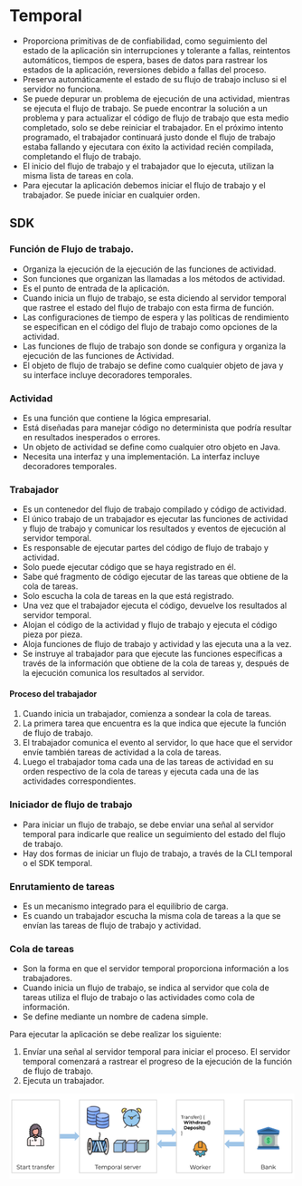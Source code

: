 # Temporal

* Proporciona primitivas de de confiabilidad, como seguimiento del estado de la aplicación sin interrupciones y tolerante a fallas, reintentos automáticos, tiempos de espera, bases de datos para rastrear los estados de la aplicación, reversiones debido a fallas del proceso.
* Preserva automáticamente el estado de su flujo de trabajo incluso si el servidor no funciona.
* Se puede depurar un problema de ejecución de una actividad, mientras se ejecuta el flujo de trabajo. Se puede encontrar la solución a un problema  y para actualizar el código de flujo de trabajo que esta medio completado, solo se debe reiniciar el trabajador. En el próximo intento programado, el trabajador continuará justo donde el flujo de trabajo estaba fallando y ejecutara con éxito la actividad recién compilada, completando el flujo de trabajo.
* El inicio del flujo de trabajo y el trabajador que lo ejecuta, utilizan la misma lista de tareas en cola.
* Para ejecutar la aplicación debemos iniciar el flujo de trabajo y el trabajador. Se puede iniciar en cualquier orden.

## SDK

### Función de Flujo de trabajo.

* Organiza la ejecución de la ejecución de las funciones de actividad.
* Son funciones que organizan las llamadas a los métodos de actividad.
* Es el punto de entrada de la aplicación.
* Cuando inicia un flujo de trabajo, se esta diciendo al servidor temporal que rastree el estado del flujo de trabajo con esta firma de función.
* Las configuraciones de tiempo de espera y las políticas de rendimiento se especifican en el código del flujo de trabajo como opciones de la actividad.
* Las funciones de flujo de trabajo son donde se configura y organiza la ejecución de las funciones de Actividad.
* El objeto de flujo de trabajo se define como cualquier objeto de java y su interface incluye decoradores temporales.

### Actividad

* Es una función que contiene la lógica empresarial.
* Está diseñadas para manejar código no determinista que podría resultar en resultados inesperados o errores.
* Un objeto de actividad se define como cualquier otro objeto en Java.
* Necesita una interfaz y una implementación. La interfaz incluye decoradores temporales.

### Trabajador

* Es un contenedor del flujo de trabajo compilado y código de actividad.
* El único trabajo de un trabajador es ejecutar las funciones de actividad y flujo de trabajo y comunicar los resultados y eventos de ejecución al servidor temporal.
* Es responsable de ejecutar partes del código de flujo de trabajo y actividad.
* Solo puede ejecutar código que se haya registrado en él.
* Sabe qué fragmento de código ejecutar de las tareas que obtiene de la cola de tareas.
* Solo escucha la cola de tareas en la que está registrado.
* Una vez que el trabajador ejecuta el código, devuelve los resultados al servidor temporal.
* Alojan el código de la actividad y flujo de trabajo y ejecuta el código pieza por pieza.
* Aloja funciones de flujo de trabajo y actividad y  las ejecuta una a la vez.
* Se instruye al trabajador para que ejecute las funciones específicas a través de la información que obtiene de la cola de tareas y, después de la ejecución comunica los resultados al servidor.

#### Proceso del trabajador

1. Cuando inicia un trabajador, comienza a sondear la cola de tareas.
2. La primera tarea que encuentra es la que indica que ejecute la función de flujo de trabajo.
3. El trabajador comunica el evento al servidor, lo que hace que el servidor envíe también tareas de actividad a la cola de tareas.
4. Luego el trabajador toma cada una de las tareas de actividad en su orden respectivo de la cola de tareas y ejecuta cada una de las actividades correspondientes.

### Iniciador de flujo de trabajo

* Para iniciar un flujo de trabajo, se debe enviar una señal al servidor temporal para indicarle que realice un seguimiento del estado del flujo de trabajo.
* Hay dos formas de iniciar un flujo de trabajo, a través de la CLI temporal o el SDK temporal.

### Enrutamiento de tareas

* Es un mecanismo integrado para el equilibrio de carga.
* Es cuando un trabajador escucha la misma cola de tareas a la que se envían las tareas de flujo de trabajo y actividad.

### Cola de tareas

* Son la forma en que el servidor temporal proporciona información a los trabajadores.
* Cuando inicia un flujo de trabajo, se indica al servidor que cola de tareas utiliza el flujo de trabajo o las actividades como cola de información.
* Se define mediante un nombre de cadena simple.



Para ejecutar la aplicación se debe realizar los siguiente:

1. Envíar una señal al servidor temporal para iniciar el proceso. El servidor temporal comenzará a rastrear el progreso de la ejecución de la función de flujo de trabajo.
2. Ejecuta un trabajador.

<img src="./img/temporal-high-level-application-design.png" alt="img" style="zoom:100%;" />
